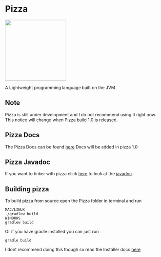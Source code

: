# Pizza
<img src=https://raw.githubusercontent.com/Interfiber/Pizza/master/repo/images/logo.png height=200 width=200><img>

A Lightweight programming language built on the JVM

## Note
Pizza is still under development and I do not recommend using it right now. This notice will change when Pizza build 1.0 is
released.


## Pizza Docs
The Pizza Docs can be found [here](https://interfiber.github.io/pizza-docs)
Docs will be added in pizza 1.0
## Pizza Javadoc
If you want to tinker with pizza click [here](https://interfiber.github.io/pizza/dev/javadoc) to look at the [javadoc](https://en.wikipedia.org/wiki/Javadoc).
## Building pizza
To build pizza from source open the Pizza folder in terminal and run 
```
MAC/LINUX
./gradlew build
WINDOWS
gradlew build
```
Or if you have gradle installed you can just run
```
gradle build

```
I dont recommend doing this though so read the Installer docs [here](https://interfiber.github.io/docs/pizza-installer)
